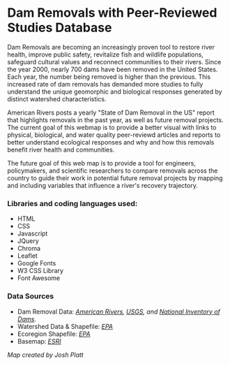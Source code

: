 # Dam Removals with Peer-Reviewed Studies Database

Dam Removals are becoming an increasingly proven tool to restore river health, improve public safety, revitalize fish and wildlife populations, safeguard cultural values and reconnect communities to their rivers.  Since the year 2000, nearly 700 dams have been removed in the United States.  Each year, the number being removed is higher than the previous.  This increased rate of dam removals has demanded more studies to fully understand the unique geomorphic and biological responses generated by distinct watershed characteristics.

American Rivers posts a yearly "State of Dam Removal in the US" report that highlights removals in the past year, as well as future removal projects. The current goal of this webmap is to provide a better visual with links to physical, biological, and water quality peer-reviewd articles and reports to better understand ecological responses and why and how this removals benefit river health and communities.

The future goal of this web map is to provide a tool for engineers, policymakers, and scientific researchers to compare removals across the country to guide their work in potential future removal projects by mapping and including variables that influence a river's recovery trajectory.

### Libraries and coding languages used:
* HTML
* CSS
* Javascript
* JQuery
* Chroma
* Leaflet
* Google Fonts
* W3 CSS Library
* Font Awesome

### Data Sources
* Dam Removal Data: <i><a href="https://www.americanrivers.org/DamRemovalDatabase">American Rivers</a>,
<a href="https://www.epa.gov/eco-research/level-iii-and-iv-ecoregions-continental-united-states">USGS</a>, and <a href="https://catalog.data.gov/dataset/national-inventory-of-dams-nid/resource/2ab4340e-ce7f-4481-b633-4f11f4e8b4f4">National Inventory of Dams</a>.</i><BR>
* Watershed Data & Shapefile: <i><a href="https://www.epa.gov/wsio/wsio-indicator-data-library">EPA</a></i><BR>
* Ecoregion Shapefile: <i><a href="https://www.epa.gov/eco-research/level-iii-and-iv-ecoregions-continental-united-states">EPA</a></i><BR>
* Basemap: <i><a href="https://server.arcgisonline.com/ArcGIS/rest/services/World_Imagery/MapServer/tile/{z}/{y}/{x}'">ESRI</i></a>
  
*Map created by Josh Platt* 
